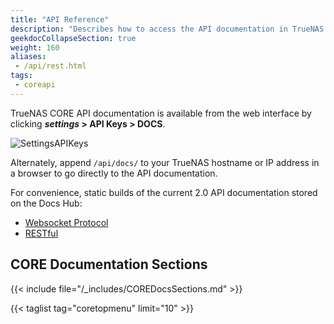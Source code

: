 ```yaml
---
title: "API Reference"
description: "Describes how to access the API documentation in TrueNAS CORE."
geekdocCollapseSection: true
weight: 160
aliases:
 - /api/rest.html
tags:
 - coreapi
---
```


TrueNAS CORE API documentation is available from the web interface by clicking **<i class="material-icons" aria-hidden="true" title="Settings">settings</i>&nbsp;> API Keys > DOCS**.

![SettingsAPIKeys](/images/CORE/12.0/SettingsAPIKeysDocsButton.png "API Docs location")

Alternately, append `/api/docs/` to your TrueNAS hostname or IP address in a browser to go directly to the API documentation.

For convenience, static builds of the current 2.0 API documentation stored on the Docs Hub:
* [Websocket Protocol](/api/core_websocket_api.html)
* [RESTful](/api/core_rest_api.html)

## CORE Documentation Sections

{{< include file="/_includes/COREDocsSections.md" >}}

{{< taglist tag="coretopmenu" limit="10" >}}
